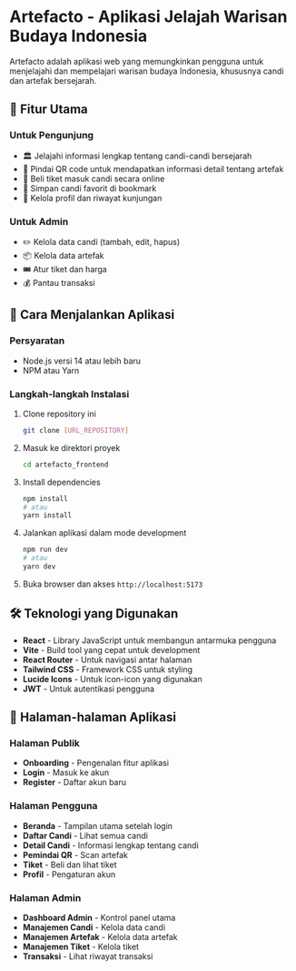 # Artefacto - Aplikasi Jelajah Warisan Budaya Indonesia

Artefacto adalah aplikasi web yang memungkinkan pengguna untuk menjelajahi dan mempelajari warisan budaya Indonesia, khususnya candi dan artefak bersejarah.

## 🌟 Fitur Utama

### Untuk Pengunjung
- 🏛️ Jelajahi informasi lengkap tentang candi-candi bersejarah
- 📱 Pindai QR code untuk mendapatkan informasi detail tentang artefak
- 🎫 Beli tiket masuk candi secara online
- 📑 Simpan candi favorit di bookmark
- 👤 Kelola profil dan riwayat kunjungan

### Untuk Admin
- ✏️ Kelola data candi (tambah, edit, hapus)
- 📦 Kelola data artefak
- 🎟️ Atur tiket dan harga
- 💰 Pantau transaksi

## 🚀 Cara Menjalankan Aplikasi

### Persyaratan
- Node.js versi 14 atau lebih baru
- NPM atau Yarn

### Langkah-langkah Instalasi
1. Clone repository ini
   ```bash
   git clone [URL_REPOSITORY]
   ```

2. Masuk ke direktori proyek
   ```bash
   cd artefacto_frontend
   ```

3. Install dependencies
   ```bash
   npm install
   # atau
   yarn install
   ```

4. Jalankan aplikasi dalam mode development
   ```bash
   npm run dev
   # atau
   yarn dev
   ```

5. Buka browser dan akses `http://localhost:5173`

## 🛠️ Teknologi yang Digunakan

- **React** - Library JavaScript untuk membangun antarmuka pengguna
- **Vite** - Build tool yang cepat untuk development
- **React Router** - Untuk navigasi antar halaman
- **Tailwind CSS** - Framework CSS untuk styling
- **Lucide Icons** - Untuk icon-icon yang digunakan
- **JWT** - Untuk autentikasi pengguna

## 📱 Halaman-halaman Aplikasi

### Halaman Publik
- **Onboarding** - Pengenalan fitur aplikasi
- **Login** - Masuk ke akun
- **Register** - Daftar akun baru

### Halaman Pengguna
- **Beranda** - Tampilan utama setelah login
- **Daftar Candi** - Lihat semua candi
- **Detail Candi** - Informasi lengkap tentang candi
- **Pemindai QR** - Scan artefak
- **Tiket** - Beli dan lihat tiket
- **Profil** - Pengaturan akun

### Halaman Admin
- **Dashboard Admin** - Kontrol panel utama
- **Manajemen Candi** - Kelola data candi
- **Manajemen Artefak** - Kelola data artefak
- **Manajemen Tiket** - Kelola tiket
- **Transaksi** - Lihat riwayat transaksi
